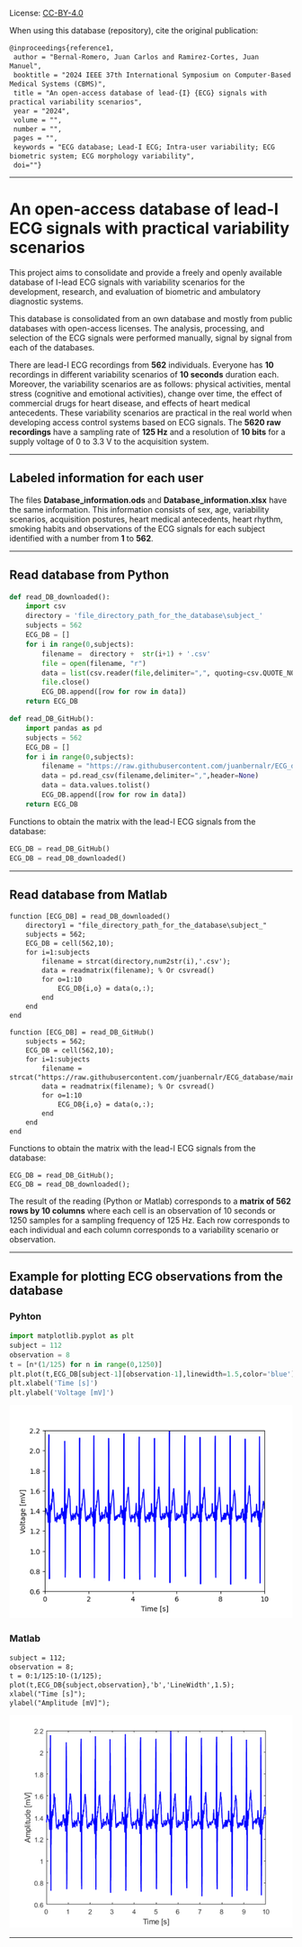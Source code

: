 License: [CC-BY-4.0](https://creativecommons.org/licenses/by/4.0/ "CC-BY-4.0")

When using this database (repository), cite the original publication:
```
@inproceedings{reference1,
 author = "Bernal-Romero, Juan Carlos and Ramirez-Cortes, Juan Manuel",
 booktitle = "2024 IEEE 37th International Symposium on Computer-Based Medical Systems (CBMS)", 
 title = "An open-access database of lead-{I} {ECG} signals with practical variability scenarios", 
 year = "2024",
 volume = "",
 number = "",
 pages = "",
 keywords = "ECG database; Lead-I ECG; Intra-user variability; ECG biometric system; ECG morphology variability",
 doi=""}
```

------------
# **An open-access database of lead-I ECG signals with practical variability scenarios**

This project aims to consolidate and provide a freely and openly available database of I-lead ECG signals with variability scenarios for the development, research, and evaluation of biometric and ambulatory diagnostic systems.

This database is consolidated from an own database and mostly from public databases with open-access licenses. The analysis, processing, and selection of the ECG signals were performed manually, signal by signal from each of the databases.

There are lead-I ECG recordings from **562** individuals. Everyone has **10** recordings in different variability scenarios of **10 seconds** duration each. Moreover, the variability scenarios are as follows: physical activities, mental stress (cognitive and emotional activities), change over time, the effect of commercial drugs for heart disease, and effects of heart medical antecedents. These variability scenarios are practical in the real world when developing access control systems based on ECG signals.
The **5620 raw recordings** have a sampling rate of **125 Hz** and a resolution of **10 bits** for a supply voltage of 0 to 3.3 V to the acquisition system.

------------
## Labeled information for each user

The files **Database_information.ods** and **Database_information.xlsx** have the same information. This information consists of sex, age, variability scenarios, acquisition postures, heart medical antecedents, heart rhythm, smoking habits and observations of the ECG signals for each subject identified with a number from **1** to **562**.

------------
## Read database from Python

```python
def read_DB_downloaded():
    import csv
    directory = 'file_directory_path_for_the_database\subject_'
    subjects = 562
    ECG_DB = []
    for i in range(0,subjects):
        filename =  directory +  str(i+1) + '.csv'
        file = open(filename, "r")
        data = list(csv.reader(file,delimiter=",", quoting=csv.QUOTE_NONNUMERIC))
        file.close()
        ECG_DB.append([row for row in data])
    return ECG_DB
```
```python
def read_DB_GitHub():
    import pandas as pd
    subjects = 562
    ECG_DB = []
    for i in range(0,subjects):
        filename = "https://raw.githubusercontent.com/juanbernalr/ECG_database/main/data_ECG/subject_" + str(i+1) + ".csv"
        data = pd.read_csv(filename,delimiter=",",header=None)
        data = data.values.tolist()
        ECG_DB.append([row for row in data])
    return ECG_DB
```
Functions to obtain the matrix with the lead-I ECG signals from the database:

```python
ECG_DB = read_DB_GitHub()  
ECG_DB = read_DB_downloaded()
```

------------
## Read database from Matlab

```
function [ECG_DB] = read_DB_downloaded()
    directory1 = "file_directory_path_for_the_database\subject_"
    subjects = 562;
    ECG_DB = cell(562,10);
    for i=1:subjects
        filename = strcat(directory,num2str(i),'.csv');
        data = readmatrix(filename); % Or csvread()
        for o=1:10
            ECG_DB{i,o} = data(o,:);
        end
    end
end
```

```
function [ECG_DB] = read_DB_GitHub()   
    subjects = 562;
    ECG_DB = cell(562,10);
    for i=1:subjects
        filename = strcat("https://raw.githubusercontent.com/juanbernalr/ECG_database/main/data_ECG/subject_",num2str(i),'.csv');
        data = readmatrix(filename); % Or csvread()
        for o=1:10
            ECG_DB{i,o} = data(o,:);
        end
    end
end
```

Functions to obtain the matrix with the lead-I ECG signals from the database:

```
ECG_DB = read_DB_GitHub();
ECG_DB = read_DB_downloaded();
```
The result of the reading (Python or Matlab) corresponds to a **matrix of 562 rows by 10 columns** where each cell is an observation of 10 seconds or 1250 samples for a sampling frequency of 125 Hz. Each row corresponds to each individual and each column corresponds to a variability scenario or observation.

------------

## Example for plotting ECG observations from the database
### Pyhton
```python
import matplotlib.pyplot as plt
subject = 112
observation = 8
t = [n*(1/125) for n in range(0,1250)]  
plt.plot(t,ECG_DB[subject-1][observation-1],linewidth=1.5,color='blue')
plt.xlabel('Time [s]')
plt.ylabel('Voltage [mV]')
```

![](https://raw.githubusercontent.com/juanbernalr/ECG_database/main/Images/Python.png)

### Matlab
```
subject = 112;
observation = 8;
t = 0:1/125:10-(1/125);
plot(t,ECG_DB{subject,observation},'b','LineWidth',1.5);
xlabel("Time [s]");
ylabel("Amplitude [mV]");
```
![](https://raw.githubusercontent.com/juanbernalr/ECG_database/main/Images/Matlab.png)

------------
